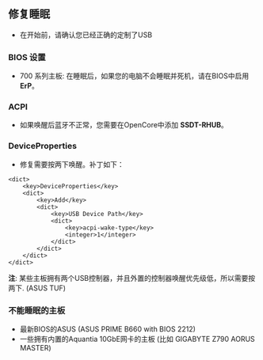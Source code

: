 ## 修复睡眠

* 在开始前，请确认您已经正确的定制了USB

### BIOS 设置

* 700 系列主板: 在睡眠后，如果您的电脑不会睡眠并死机，请在BIOS中启用 **ErP**。

### ACPI

* 如果唤醒后蓝牙不正常，您需要在OpenCore中添加 **SSDT-RHUB**。

### DeviceProperties

* 修复需要按两下唤醒。补丁如下：

```
<dict>
	<key>DeviceProperties</key>
	<dict>
		<key>Add</key>
		<dict>
			<key>USB Device Path</key>
			<dict>
				<key>acpi-wake-type</key>
				<integer>1</integer>
			</dict>
		</dict>
	</dict>
</dict>

```

**注**: 某些主板拥有两个USB控制器，并且外置的控制器唤醒优先级低，所以需要按两下. (ASUS TUF)

### 不能睡眠的主板

* 最新BIOS的ASUS (ASUS PRIME B660 with BIOS 2212)
* 一些拥有内置的Aquantia 10GbE网卡的主板 (比如 GIGABYTE Z790 AORUS MASTER)









